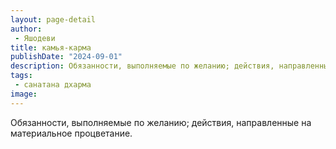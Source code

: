```yaml
---
layout: page-detail
author:
 - Яшодеви
title: камья-карма
publishDate: "2024-09-01"
description: Обязанности, выполняемые по желанию; действия, направленные на материальное процветание.
tags:
 - санатана дхарма
image: 
---
```


Обязанности, выполняемые по желанию; действия, направленные на материальное процветание.

